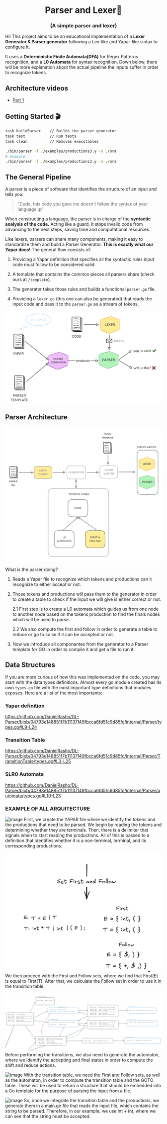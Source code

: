 <h1 align="center">Parser and Lexer🚀</h1>
<h3 align="center">(A simple parser and lexer)</h3>

Hi! This project aims to be an educational implementation of a **Lexer Generator & Parser generator** following a Lex-like and Yapar-like sintax to configure it. 

It uses a **Deterministic Finite Automata(DFA)** for Regex Patterns recognition, and a **L0 Automata** for syntax recognition. Down below, there will be more explanation about the actual pipeline the inputs suffer in order to recognize tokens.

## Architecture videos
- [Part 1](https://youtu.be/WDLBOrFDXdQ)

## Getting Started 🎬

```bash
task buildParser    // Builds the parser generator
task test           // Run tests
task clean          // Removes executables
```

```bash
./bin/parser -f ./examples/productions3.y -o ./ora
# example:
./bin/parser -f ./examples/productions3.y -o ./ora
```

## The General Pipeline
A parser is a piece of software that identifies the structure of an input and tells you:

> "Dude, this code you gave me doesn't follow the syntax of your language :p"

When constructing a language, the parser is in charge of the **syntactic analysis of the code.** Acting like a guard, it stops invalid code from advancing to the next steps, saving time and computational resources.

Like lexers, parsers can share many components, making it easy to standardize them and build a Parser Generator. **This is exactly what our Yapar does!** The general flow consists of:

1. Providing a Yapar definition that specifies all the syntactic rules input code must follow to be considered valid.

2. A template that contains the common pieces all parsers share (check ours at `/template`).

3. The generator takes those rules and builds a functional `parser.go` file.

4. Providing a `lexer.go` (this one can also be generated) that reads the input code and pass it to the `parser.go` as a stream of tokens.

![](./pictures/parserPipeline.png)


## Parser Architecture


![](./pictures/parserArchitecture.png)

What is the parser doing?

1. Reads a Yapar file to recognize which tokens and productions can it recognize to either accept or not. 

2.  Those tokens and productions will pass them to the generator in order to create a table to check if the input we will give is either correct or not.  

    2.1 First step is to create a L0 automata which guides us from one node to another node based on the tokens production to find the finals nodes which will be used to parse. 

    2.2 We also compute the first and follow in order to generate a table to reduce or go to so se if it can be accepted or not. 

3. Now we introduce all componentes from the generator to a Parser template for GO in order to compile it and get a file to run it. 


## Data Structures

If you are more curious of how this was implemented on the code, you may start with the data types definitions. Almost every go module created has its own `types.go` file with the most important type definitions that modules exposes. Here are a list of the most importants:

### Yapar definition
https://github.com/DanielRasho/DL-Parser/blob/04793e148851f7b11137f49fbcca6fd51c9d85fc/internal/Parser/types.go#L9-L24

### Transition Table

https://github.com/DanielRasho/DL-Parser/blob/04793e148851f7b11137f49fbcca6fd51c9d85fc/internal/Parser/TransitionTable/types.go#L3-L25

### SLR0 Automata

https://github.com/DanielRasho/DL-Parser/blob/04793e148851f7b11137f49fbcca6fd51c9d85fc/internal/Parser/automata/types.go#L10-L23

### EXAMPLE OF ALL ARQUITECTURE
![image](https://github.com/user-attachments/assets/f75813fe-cb3a-46b8-a7d0-85f5e71a192b)
First, we create the YAPAR file where we identify the tokens and the productions that need to be parsed. We begin by reading the tokens and determining whether they are terminals. Then, there is a delimiter that signals when to start reading the productions. All of this is passed to a definition that identifies whether it is a non-terminal, terminal, and its corresponding productions.

![image](https://github.com/DanielRasho/DL-Parser/blob/main/pictures/First_Follow.png)
We then proceed with the First and Follow sets, where we find that First(E) is equal to First(T). After that, we calculate the Follow set in order to use it in the transition table.

![image](https://github.com/DanielRasho/DL-Parser/blob/main/pictures/Automata.png)
Before performing the transitions, we also need to generate the automaton, where we identify the accepting and final states in order to compute the shift and reduce actions.

![image](https://github.com/user-attachments/assets/dbf329d0-e132-4a36-a4e5-cb23d5669668)
With the transition table, we need the First and Follow sets, as well as the automaton, in order to compute the transition table and the GOTO table. These will be used to return a structure that should be embedded into a Go template for the purpose of parsing the input from a file.

![image](https://github.com/user-attachments/assets/b6460113-f9c8-4bc6-90f6-dd85c9ea5709)
So, once we integrate the transition table and the productions, we generate them in a main.go file that reads the input file, which contains the string to be parsed. Therefore, in our example, we use int + int, where we can see that the string must be accepted.


